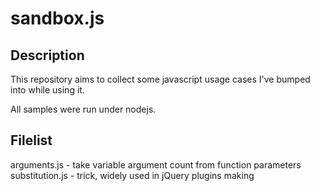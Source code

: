 sandbox.js
==========

Description
-----------
This repository aims to collect some javascript usage cases
I've bumped into while using it.

All samples were run under nodejs.

Filelist
--------
arguments.js    - take variable argument count from function parameters
substitution.js - trick, widely used in jQuery plugins making
